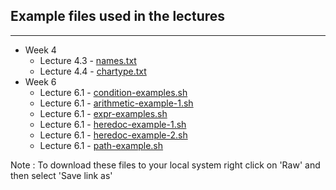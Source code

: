 ## Example files used in the lectures
___

* Week 4
  - Lecture 4.3 - [names.txt](names.txt) 
  - Lecture 4.4 - [chartype.txt](chartype.txt)
* Week 6
  - Lecture 6.1 - [condition-examples.sh](condition-examples.sh)
  - Lecture 6.1 - [arithmetic-example-1.sh](arithmetic-example-1.sh)
  - Lecture 6.1 - [expr-examples.sh](expr-examples.sh)
  - Lecture 6.1 - [heredoc-example-1.sh](heredoc-example-1.sh)
  - Lecture 6.1 - [heredoc-example-2.sh](heredoc-example-2.sh)
  - Lecture 6.1 - [path-example.sh](path-example.sh)

Note : To download these files to your local system right click on 'Raw' and then select 'Save link as'

